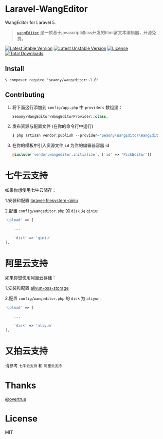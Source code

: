# Laravel-WangEditor

WangEditor for Laravel 5.

>  [`wangEditor`](http://www.wangEditor.com) 是一款基于javascript和css开发的html富文本编辑器，开源免费。

[![Latest Stable Version](https://poser.pugx.org/seaony/wangeditor/v/stable.svg?format=flat-square)](https://packagist.org/packages/seaony/wangeditor)
[![Latest Unstable Version](https://poser.pugx.org/seaony/wangeditor/v/unstable.svg?format=flat-square)](https://packagist.org/packages/seaony/wangeditor)
[![License](https://poser.pugx.org/seaony/wangeditor/license?format=flat-square)](https://packagist.org/packages/seaony/wangeditor)
[![Total Downloads](https://poser.pugx.org/seaony/wangeditor/downloads?format=flat-square)](https://packagist.org/packages/seaony/wangeditor)


## Install

```shell
$ composer require "seaony/wangeditor:~1.0"
```

## Contributing

1. 将下面这行添加到 `config/app.php` 中 `providers` 数组里：

    ```php
    Seaony\WangEditor\WangEditorProvider::class,
    ```

2. 发布资源与配置文件 (在你的命令行中运行)

    ```php
    $ php artisan vendor:publish --provider='Seaony\WangEditor\WangEditorProvider'
    ```

3. 在你的模板中引入资源文件,`id` 为你的编辑器容器 id

    ```php
    @include('vendor.wangeditor.initialize', ['id' => 'PickEditor'])
    ```

# 七牛云支持

如果你想使用七牛云储存：

1.安装和配置 [laravel-filesystem-qiniu](https://github.com/overtrue/laravel-filesystem-qiniu)

2.配置 `config/wangeditor.php` 的 `disk` 为 `qiniu`:

```php
'upload' => [

    ...
    
    'disk' => 'qiniu'
],
```

# 阿里云支持

如果你想使用阿里云存储：

1.安装和配置 [aliyun-oss-storage](https://github.com/jacobcyl/Aliyun-oss-storage)

2.配置 `config/wangeditor.php` 的 `disk` 为 `aliyun`:

```php
'upload' => [

    ...
    
    'disk' => 'aliyun'
],
```

# 又拍云支持

请参考 `七牛云支持` 和 `阿里云支持`

# Thanks
[@overtrue](https://github.com/overtrue)

# License

MIT
